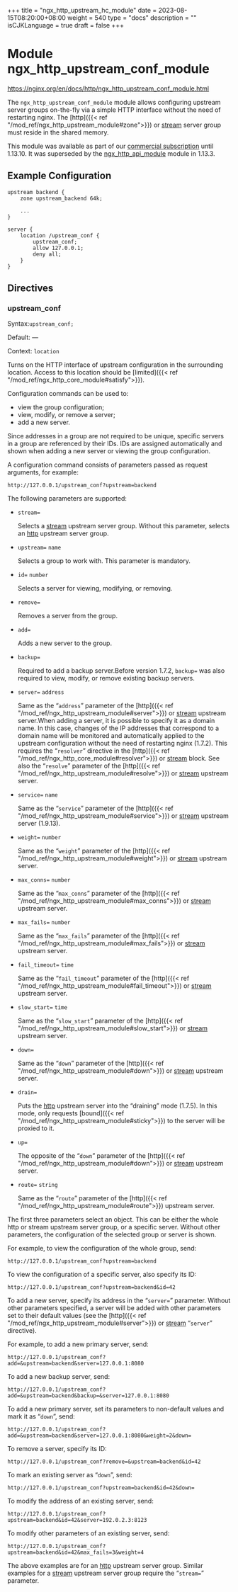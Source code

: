 +++
title = "ngx_http_upstream_hc_module"
date = 2023-08-15T08:20:00+08:00
weight = 540
type = "docs"
description = ""
isCJKLanguage = true
draft = false
+++

# Module ngx_http_upstream_conf_module

https://nginx.org/en/docs/http/ngx_http_upstream_conf_module.html



The `ngx_http_upstream_conf_module` module allows configuring upstream server groups on-the-fly via a simple HTTP interface without the need of restarting nginx. The [http]({{< ref "/mod_ref/ngx_http_upstream_module#zone">}}) or [stream](https://nginx.org/en/docs/stream/ngx_stream_upstream_module.html#zone) server group must reside in the shared memory.

This module was available as part of our [commercial subscription](http://nginx.com/products/) until 1.13.10. It was superseded by the [ngx_http_api_module](../ngx_http_api_module) module in 1.13.3.





## Example Configuration



```
upstream backend {
    zone upstream_backend 64k;

    ...
}

server {
    location /upstream_conf {
        upstream_conf;
        allow 127.0.0.1;
        deny all;
    }
}
```





## Directives



### upstream_conf

  Syntax:`upstream_conf;`

  Default: —

  Context: `location`


Turns on the HTTP interface of upstream configuration in the surrounding location. Access to this location should be [limited]({{< ref "/mod_ref/ngx_http_core_module#satisfy">}}).

Configuration commands can be used to:

- view the group configuration;
- view, modify, or remove a server;
- add a new server.



Since addresses in a group are not required to be unique, specific servers in a group are referenced by their IDs. IDs are assigned automatically and shown when adding a new server or viewing the group configuration.



A configuration command consists of parameters passed as request arguments, for example:

```
http://127.0.0.1/upstream_conf?upstream=backend
```



The following parameters are supported:

- `stream=`

  Selects a [stream](https://nginx.org/en/docs/stream/ngx_stream_upstream_module.html) upstream server group. Without this parameter, selects an [http](https://nginx.org/en/docs/http/ngx_http_upstream_module.html) upstream server group.

- `upstream=` `name`

  Selects a group to work with. This parameter is mandatory.

- `id=` `number`

  Selects a server for viewing, modifying, or removing.

- `remove=`

  Removes a server from the group.

- `add=`

  Adds a new server to the group.

- `backup=`

  Required to add a backup server.Before version 1.7.2, `backup=` was also required to view, modify, or remove existing backup servers.

- `server=` `address`

  Same as the “`address`” parameter of the [http]({{< ref "/mod_ref/ngx_http_upstream_module#server">}}) or [stream](https://nginx.org/en/docs/stream/ngx_stream_upstream_module.html#server) upstream server.When adding a server, it is possible to specify it as a domain name. In this case, changes of the IP addresses that correspond to a domain name will be monitored and automatically applied to the upstream configuration without the need of restarting nginx (1.7.2). This requires the “`resolver`” directive in the [http]({{< ref "/mod_ref/ngx_http_core_module#resolver">}}) or [stream](https://nginx.org/en/docs/stream/ngx_stream_core_module.html#resolver) block. See also the “`resolve`” parameter of the [http]({{< ref "/mod_ref/ngx_http_upstream_module#resolve">}}) or [stream](https://nginx.org/en/docs/stream/ngx_stream_upstream_module.html#resolve) upstream server.

- `service=` `name`

  Same as the “`service`” parameter of the [http]({{< ref "/mod_ref/ngx_http_upstream_module#service">}}) or [stream](https://nginx.org/en/docs/stream/ngx_stream_upstream_module.html#service) upstream server (1.9.13).

- `weight=` `number`

  Same as the “`weight`” parameter of the [http]({{< ref "/mod_ref/ngx_http_upstream_module#weight">}}) or [stream](https://nginx.org/en/docs/stream/ngx_stream_upstream_module.html#weight) upstream server.

- `max_conns=` `number`

  Same as the “`max_conns`” parameter of the [http]({{< ref "/mod_ref/ngx_http_upstream_module#max_conns">}}) or [stream](https://nginx.org/en/docs/stream/ngx_stream_upstream_module.html#max_conns) upstream server.

- `max_fails=` `number`

  Same as the “`max_fails`” parameter of the [http]({{< ref "/mod_ref/ngx_http_upstream_module#max_fails">}}) or [stream](https://nginx.org/en/docs/stream/ngx_stream_upstream_module.html#max_fails) upstream server.

- `fail_timeout=` `time`

  Same as the “`fail_timeout`” parameter of the [http]({{< ref "/mod_ref/ngx_http_upstream_module#fail_timeout">}}) or [stream](https://nginx.org/en/docs/stream/ngx_stream_upstream_module.html#fail_timeout) upstream server.

- `slow_start=` `time`

  Same as the “`slow_start`” parameter of the [http]({{< ref "/mod_ref/ngx_http_upstream_module#slow_start">}}) or [stream](https://nginx.org/en/docs/stream/ngx_stream_upstream_module.html#slow_start) upstream server.

- `down=`

  Same as the “`down`” parameter of the [http]({{< ref "/mod_ref/ngx_http_upstream_module#down">}}) or [stream](https://nginx.org/en/docs/stream/ngx_stream_upstream_module.html#down) upstream server.

- `drain=`

  Puts the [http](https://nginx.org/en/docs/http/ngx_http_upstream_module.html) upstream server into the “draining” mode (1.7.5). In this mode, only requests [bound]({{< ref "/mod_ref/ngx_http_upstream_module#sticky">}}) to the server will be proxied to it.

- `up=`

  The opposite of the “`down`” parameter of the [http]({{< ref "/mod_ref/ngx_http_upstream_module#down">}}) or [stream](https://nginx.org/en/docs/stream/ngx_stream_upstream_module.html#down) upstream server.

- `route=` `string`

  Same as the “`route`” parameter of the [http]({{< ref "/mod_ref/ngx_http_upstream_module#route">}}) upstream server.

The first three parameters select an object. This can be either the whole http or stream upstream server group, or a specific server. Without other parameters, the configuration of the selected group or server is shown.

For example, to view the configuration of the whole group, send:

```
http://127.0.0.1/upstream_conf?upstream=backend
```

To view the configuration of a specific server, also specify its ID:

```
http://127.0.0.1/upstream_conf?upstream=backend&id=42
```



To add a new server, specify its address in the “`server=`” parameter. Without other parameters specified, a server will be added with other parameters set to their default values (see the [http]({{< ref "/mod_ref/ngx_http_upstream_module#server">}}) or [stream](https://nginx.org/en/docs/stream/ngx_stream_upstream_module.html#server) “`server`” directive).

For example, to add a new primary server, send:

```
http://127.0.0.1/upstream_conf?add=&upstream=backend&server=127.0.0.1:8080
```

To add a new backup server, send:

```
http://127.0.0.1/upstream_conf?add=&upstream=backend&backup=&server=127.0.0.1:8080
```

To add a new primary server, set its parameters to non-default values and mark it as “`down`”, send:

```
http://127.0.0.1/upstream_conf?add=&upstream=backend&server=127.0.0.1:8080&weight=2&down=
```

To remove a server, specify its ID:

```
http://127.0.0.1/upstream_conf?remove=&upstream=backend&id=42
```

To mark an existing server as “`down`”, send:

```
http://127.0.0.1/upstream_conf?upstream=backend&id=42&down=
```

To modify the address of an existing server, send:

```
http://127.0.0.1/upstream_conf?upstream=backend&id=42&server=192.0.2.3:8123
```

To modify other parameters of an existing server, send:

```
http://127.0.0.1/upstream_conf?upstream=backend&id=42&max_fails=3&weight=4
```

The above examples are for an [http](https://nginx.org/en/docs/http/ngx_http_upstream_module.html) upstream server group. Similar examples for a [stream](https://nginx.org/en/docs/stream/ngx_stream_upstream_module.html) upstream server group require the “`stream=`” parameter.